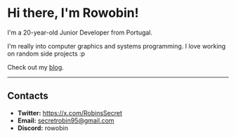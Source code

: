 # Hi there, I'm Rowobin!

I'm a 20-year-old Junior Developer from Portugal.

I'm really into computer graphics and systems programming. I love working on random side projects :p

Check out my [blog](#).

---
## Contacts

*   **Twitter:** https://x.com/RobinsSecret
*   **Email:** secretrobin95@gmail.com
*   **Discord:** rowobin


